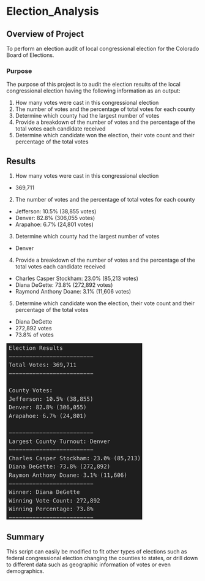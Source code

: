 # Election_Analysis

## Overview of Project
To perform an election audit of local congressional election for the Colorado Board of Elections.

### Purpose
The purpose of this project is to audit the election results of the local congressional election having the following information as an output: 
1. How many votes were cast in this congressional election
2. The number of votes and the percentage of total votes for each county
3. Determine which county had the largest number of votes
4. Provide a breakdown of the number of votes and the percentage of the total votes each candidate received
5. Determine which candidate won the election, their vote count and their percentage of the total votes

## Results
1. How many votes were cast in this congressional election
  - 369,711
2. The number of votes and the percentage of total votes for each county
  - Jefferson: 10.5% (38,855 votes)
  - Denver: 82.8% (306,055 votes)
  - Arapahoe: 6.7% (24,801 votes)
3. Determine which county had the largest number of votes
  - Denver
4. Provide a breakdown of the number of votes and the percentage of the total votes each candidate received
  - Charles Casper Stockham: 23.0% (85,213 votes)
  - Diana DeGette: 73.8% (272,892 votes)
  - Raymond Anthony Doane: 3.1% (11,606 votes) 
5. Determine which candidate won the election, their vote count and their percentage of the total votes
  - Diana DeGette
  - 272,892 votes
  - 73.8% of votes

![Terminal Output from Analysis](https://github.com/carolineshipley/Election_Analysis/blob/main/Resources/Election%20Results.PNG)

## Summary
This script can easily be modified to fit other types of elections such as federal congressional election changing the counties to states, or drill down to different data such as geographic information of votes or even demographics.
